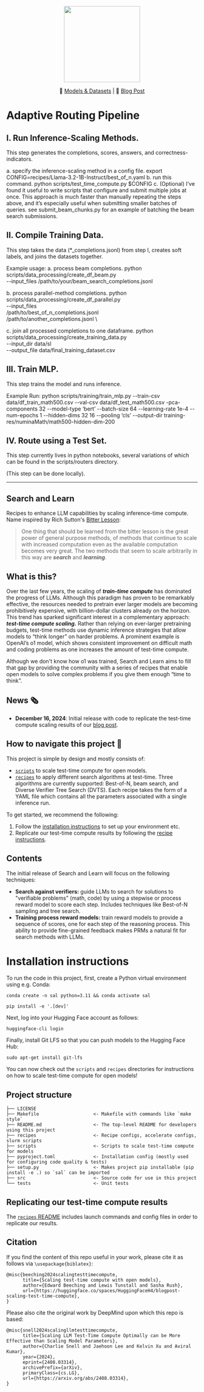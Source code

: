<p align="center">
  <img style="width:200px" src="https://raw.githubusercontent.com/huggingface/search-and-learn/main/assets/logo.png">
</p>

<p align="center">
      🤗 <a href="https://huggingface.co/collections/HuggingFaceH4/scaling-test-time-compute-with-open-models-675c3b475a0d6eb4528fec23" target="_blank">Models & Datasets</a> |
      📃 <a href="https://huggingface.co/spaces/HuggingFaceH4/blogpost-scaling-test-time-compute" target="_blank">Blog Post</a>
</p>

# Adaptive Routing Pipeline

## I. Run Inference-Scaling Methods.
This step generates the completions, scores, answers, and correctness-indicators.

a. specify the inference-scaling method in a config file.
export CONFIG=recipes/Llama-3.2-1B-Instruct/best_of_n.yaml
b. run this command.
python scripts/test_time_compute.py $CONFIG
c. (Optional) I’ve found it useful to write scripts that configure and submit multiple jobs at once. This approach is much faster than manually repeating the steps above, and it’s especially useful when submitting smaller batches of queries. see submit_beam_chunks.py for an example of batching the beam search submissions.

## II. Compile Training Data.
This step takes the data (*_completions.jsonl) from step I, creates soft labels, and joins the datasets together.

Example usage:
a. process beam completions.
python scripts/data_processing/create_df_beam.py \
    --input_files /path/to/your/beam_search_completions.jsonl

b. process parallel-method completions.
python scripts/data_processing/create_df_parallel.py \
    --input_files \
        /path/to/best_of_n_completions.jsonl \
        /path/to/another_completions.jsonl \

c. join all processed completions to one dataframe.
python scripts/data_processing/create_training_data.py \
    --input_dir data/sl \
    --output_file data/final_training_dataset.csv

## III. Train MLP.
This step trains the model and runs inference.

Example Run:  python scripts/training/train_mlp.py     --train-csv data/df_train_math500.csv     --val-csv data/df_test_math500.csv   -pca-components 32  --model-type ‘bert’     --batch-size 64     --learning-rate 1e-4     --num-epochs 1     --hidden-dims 32 16     --pooling ‘cls’     --output-dir training-res/numinaMath/math500-hidden-dim-200

## IV. Route using a Test Set.
This step currently lives in python notebooks, several variations of which can be found in the scripts/routers directory.

(This step can be done locally).

------

## Search and Learn

Recipes to enhance LLM capabilities by scaling inference-time compute. Name inspired by Rich Sutton's [Bitter Lesson](https://www.cs.utexas.edu/~eunsol/courses/data/bitter_lesson.pdf):

> One thing that should be learned from the bitter lesson is the great power of general purpose methods, of methods that continue to scale with increased computation even as the available computation becomes very great. The two methods that seem to scale arbitrarily in this way are _**search**_ and _**learning**_.

## What is this?

Over the last few years, the scaling of _**train-time compute**_ has dominated the progress of LLMs. Although this paradigm has proven to be remarkably effective, the resources needed to pretrain ever larger models are becoming prohibitively expensive, with billion-dollar clusters already on the horizon. This trend has sparked significant interest in a complementary approach: _**test-time compute scaling.**_ Rather than relying on ever-larger pretraining budgets, test-time methods use dynamic inference strategies that allow models to “think longer” on harder problems. A prominent example is OpenAI’s o1 model, which shows consistent improvement on difficult math and coding problems as one increases the amount of test-time compute.

Although we don't know how o1 was trained, Search and Learn aims to fill that gap by providing the community with a series of recipes that enable open models to solve complex problems if you give them enough “time to think”. 

## News 🗞️

* **December 16, 2024**: Initial release with code to replicate the test-time compute scaling results of our [blog post](https://huggingface.co/spaces/HuggingFaceH4/blogpost-scaling-test-time-compute).

## How to navigate this project 🧭

This project is simple by design and mostly consists of:

* [`scripts`](./scripts/) to scale test-time compute for open models. 
* [`recipes`](./recipes/) to apply different search algorithms at test-time. Three algorithms are currently supported: Best-of-N, beam search, and Diverse Verifier Tree Search (DVTS). Each recipe takes the form of a YAML file which contains all the parameters associated with a single inference run. 

To get started, we recommend the following:

1. Follow the [installation instructions](#installation-instructions) to set up your environment etc.
2. Replicate our test-time compute results by following the [recipe instructions](./recipes/README.md).

## Contents

The initial release of Search and Learn will focus on the following techniques:

* **Search against verifiers:** guide LLMs to search for solutions to "verifiable problems" (math, code) by using a stepwise or process reward model to score each step. Includes techniques like Best-of-N sampling and tree search.
* **Training process reward models:** train reward models to provide a sequence of scores, one for each step of the reasoning process. This ability to provide fine-grained feedback makes PRMs a natural fit for search methods with LLMs.


# Installation instructions

To run the code in this project, first, create a Python virtual environment using e.g. Conda:

```shell
conda create -n sal python=3.11 && conda activate sal
```

```shell
pip install -e '.[dev]'
```

Next, log into your Hugging Face account as follows:

```shell
huggingface-cli login
```

Finally, install Git LFS so that you can push models to the Hugging Face Hub:

```shell
sudo apt-get install git-lfs
```

You can now check out the `scripts` and `recipes` directories for instructions on how to scale test-time compute for open models!

## Project structure

```
├── LICENSE
├── Makefile                    <- Makefile with commands like `make style`
├── README.md                   <- The top-level README for developers using this project
├── recipes                     <- Recipe configs, accelerate configs, slurm scripts
├── scripts                     <- Scripts to scale test-time compute for models
├── pyproject.toml              <- Installation config (mostly used for configuring code quality & tests)
├── setup.py                    <- Makes project pip installable (pip install -e .) so `sal` can be imported
├── src                         <- Source code for use in this project
└── tests                       <- Unit tests
```

## Replicating our test-time compute results

The [`recipes` README](recipes/README.md) includes launch commands and config files in order to replicate our results.


## Citation

If you find the content of this repo useful in your work, please cite it as follows via `\usepackage{biblatex}`:

```
@misc{beeching2024scalingtesttimecompute,
      title={Scaling test-time compute with open models},
      author={Edward Beeching and Lewis Tunstall and Sasha Rush},
      url={https://huggingface.co/spaces/HuggingFaceH4/blogpost-scaling-test-time-compute},
}
```

Please also cite the original work by DeepMind upon which this repo is based:

```
@misc{snell2024scalingllmtesttimecompute,
      title={Scaling LLM Test-Time Compute Optimally can be More Effective than Scaling Model Parameters}, 
      author={Charlie Snell and Jaehoon Lee and Kelvin Xu and Aviral Kumar},
      year={2024},
      eprint={2408.03314},
      archivePrefix={arXiv},
      primaryClass={cs.LG},
      url={https://arxiv.org/abs/2408.03314}, 
}
```


